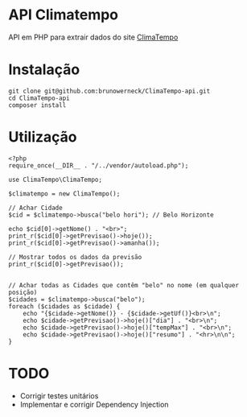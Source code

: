 # API Climatempo

API em PHP para extrair dados do site [ClimaTempo](http://www.climatempo.com.br)
# Instalação
	git clone git@github.com:brunowerneck/ClimaTempo-api.git
	cd ClimaTempo-api
	composer install
# Utilização
	<?php
    require_once(__DIR__ . "/../vendor/autoload.php");
    
    use ClimaTempo\ClimaTempo;
    
    $climatempo = new ClimaTempo();
    
    // Achar Cidade
    $cid = $climatempo->busca("belo hori"); // Belo Horizonte
    
    echo $cid[0]->getNome() . "<br>";
    print_r($cid[0]->getPrevisao()->hoje());
    print_r($cid[0]->getPrevisao()->amanha());
    
    // Mostrar todos os dados da previsão
    print_r($cid[0]->getPrevisao());
    
    
    // Achar todas as Cidades que contêm "belo" no nome (em qualquer posição)
    $cidades = $climatempo->busca("belo");
    foreach ($cidades as $cidade) {
        echo "{$cidade->getNome()} - {$cidade->getUf()}<br>\n";
        echo $cidade->getPrevisao()->hoje()["dia"] . "<br>\n";
        echo $cidade->getPrevisao()->hoje()["tempMax"] . "<br>\n";
        echo $cidade->getPrevisao()->hoje()["resumo"] . "<hr>\n\n";
    }

# TODO

- Corrigir testes unitários
- Implementar e corrigir Dependency Injection